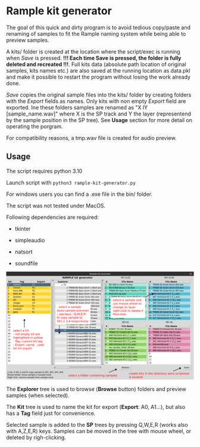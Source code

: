 # Rample kit generator

The goal of this quick and dirty program is to avoid tedious copy/paste and renaming of samples to fit the Rample naming system while being able to preview samples.

A kits/ folder is created at the location where the script/exec is running when *Save* is pressed. **!!! Each time Save is pressed, the folder is fully deleted and recreated !!!**. Full kits data (absolute path location of original samples, kits names etc.) are also saved at the running location as data.pkl and make it possible to restart the program without losing the work already done.

*Save* copies the original sample files into the kits/ folder by creating folders with the *Export* fields as names. Only kits with non empty *Export* field are exported. Ine these folders samples are renamed as "X lY [sample_name.wav]" where X is the SP track and Y the layer (representend by the sample position in the SP tree). See **Usage** section for more detail on operating the porgram.

For compatibility reasons, a tmp.wav file is created for audio  preview.

## Usage

The script requires python 3.10

Launch script with `python3 rample-kit-generator.py`

For windows users you can find a .exe file in the bin/ folder.

The script was not tested under MacOS.

Following dependencies are required:

- tkinter

- simpleaudio

- natsort

- soundfile

![Image](rkg.png?raw=true)

The **Explorer** tree is used to browse (**Browse** button) folders and preview samples (when selected).

The **Kit** tree is used to name the kit for export (**Export**: A0, A1...), but also has a **Tag** field just for convenience.

Selected sample is added to the **SP** trees by pressing Q,W,E,R (works also with A,Z,E,R) keys. Samples can be moved in the tree with mouse wheel, or deleted by righ-clicking.
